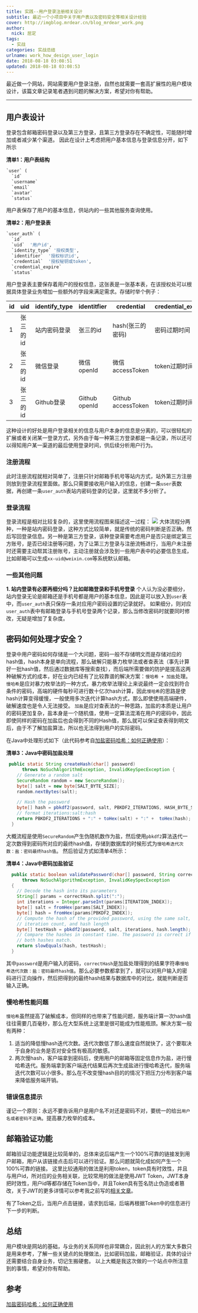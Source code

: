 ```yaml
---
title: 实践--用户登录注册相关设计
subtitle: 最近一个小项目中关于用户表以及密码安全等相关设计经验
cover: http://imgblog.mrdear.cn/blog_mrdear_work.png
author: 
  nick: 屈定
tags:
  - 实战
categories: 实战总结
urlname: work_how_design_user_login
date: 2018-08-18 03:08:51
updated: 2018-08-18 03:08:53
---
```

最近做一个网站，网站需要用户登录注册，自然也就需要一套高扩展性的用户模块设计，该篇文章记录笔者遇到问题的解决方案，希望对你有帮助。

- - - - - 

## 用户表设计
登录包含邮箱密码登录以及第三方登录，且第三方登录存在不确定性，可能随时增加或者减少某个渠道。
因此在设计上考虑把用户基本信息与登录信息分开，如下所示

**清单1：用户表结构**
```sql
`user` (
  `id`
  `username` 
  `email` 
  `avatar` 
  `status` 
```
用户表保存了用户的基本信息，供站内的一些其他服务查询使用。

**清单2：用户登录表**
```sql
`user_auth` (
  `id` 
  `uid`  '用户id',
  `identity_type` '授权类型',
  `identifier`  '授权标识id',
  `credential`  '授权秘钥或token',
  `credential_expire` 
  `status` 
```
用户登录表主要保存着用户的授权信息，这张表是一张基本表，在该授权处可以根据具体登录业务增加一些额外的字段来满足需求。存储时举个例子：

| id | uid | identify_type | identitfier | credential | credential_expire | status |
| ------ | ------ | ------ | ------ | ------ | ------ | ------ |
| 1 | 张三的id | 站内密码登录 | 张三的id | hash(张三的密码) | 密码过期时间 | 状态 |
| 2 | 张三的id | 微信登录 | 微信 openId | 微信accessToken | token过期时间 | 状态 |
| 3 | 张三的id | Github登录 | Github openId | Github accessToken | token过期时间 | 状态 |

这种设计的好处是用户登录相关的信息与用户本身的信息是分离的，可以很轻松的扩展或者关闭某一登录方式，另外由于每一种第三方登录都是一条记录，所以还可以得知用户某一渠道的最后使用登录时间，供后续分析用户行为。

### 注册流程
此时注册流程就相对简单了，注册只针对邮箱手机号等站内方式，站外第三方注册则放到登录流程里面做。那么只需要接收用户输入的信息，创建一条`user`表数据，再创建一条`user_auth`表站内密码登录的记录，这里就不多分析了。

### 登录流程
登录流程是相对比较复杂的，这里使用流程图来描述这一过程：
![](http://imgblog.mrdear.cn/1534420580.png?imageMogr2/thumbnail/!100p)
大体流程分两种，一种是站内密码登录，这种方式比较简单，就是传统的密码判断是否正确，然后写回登录信息。另一种是第三方登录，该种登录需要考虑用户是否只是绑定第三方账号，是否已经注册等问题，为了让第三方登录与注册流畅进行，当用户未注册时还需要主动帮其注册账号，主动注册就会涉及到一些用户表中的必要信息生成，比如邮箱可以生成`xx-uid@weixin.com`等系统默认邮箱。


### 一些其他问题

**1. 站内登录有必要再细分吗？比如邮箱登录和手机号登录**
个人认为没必要细分，站内登录无论是邮箱还是手机号都是用户的基本信息，因此是可以放入到`user`表中，而`user_auth`表只保存一条对应用户密码设置的记录就好。
如果细分，则对应`user_auth`表中有邮箱登录与手机号登录两个记录，那么当修改密码时就要同时修改，无疑是增加了复杂度。

## 密码如何处理才安全？
登录中用户密码如何存储是一个大问题，密码一般不存储明文而是存储对应的hash值，hash本身是单向流程，那么破解只能暴力枚举法或者查表法（事先计算好一批hash值，然后通过数据库等搜索查找），而后端所需要做的防护是提高这两种破解方式的成本，好在业内已经有了比较靠谱的解决方案：`慢哈希 + 加盐`处理。
`慢哈希`是应对暴力枚举法的一种方式，暴力枚举法理论上来说最终一定会找到符合条件的密码，高端的硬件每秒可进行数十亿次hash计算，因此`慢哈希`的思路是使hash计算变得缓慢，一般使用多次迭代计算hash方式，那么即使使用高端硬件，破解速度也是令人无法接受。
`加盐`是应对查表法的一种思路，加盐的本质是让用户的密码更加复杂，盐本身是一个随机值，使用一定算法混淆在用户的密码中，因此即使同样的密码在加盐后也会得到不同的Hash值，那么就可以保证查表得到明文后，由于不了解加盐算法，所以也无法得到用户的实际密码。

在Java中处理形式如下（此代码参考自[加盐密码哈希：如何正确使用](http://blog.jobbole.com/61872/)）：

**清单3：Java中密码加盐处理**
```java
 public static String createHash(char[] password)
      throws NoSuchAlgorithmException, InvalidKeySpecException {
    // Generate a random salt
    SecureRandom random = new SecureRandom();
    byte[] salt = new byte[SALT_BYTE_SIZE];
    random.nextBytes(salt);

    // Hash the password
    byte[] hash = pbkdf2(password, salt, PBKDF2_ITERATIONS, HASH_BYTE_SIZE);
    // format iterations:salt:hash
    return PBKDF2_ITERATIONS + ":" + toHex(salt) + ":" +  toHex(hash);
  }
```
大概流程是使用`SecureRandom`产生伪随机数作为盐，然后使用`pbkdf2`算法迭代一定次数得到密码所对应的最终hash值，存储到数据库的时候形式为`慢哈希迭代次数：盐：密码最终hash值`。
然后验证方式如清单4所示：

**清单4：Java中密码加盐验证**
```java
  public static boolean validatePassword(char[] password, String correctHash)
      throws NoSuchAlgorithmException, InvalidKeySpecException
  {
    // Decode the hash into its parameters
    String[] params = correctHash.split(":");
    int iterations = Integer.parseInt(params[ITERATION_INDEX]);
    byte[] salt = fromHex(params[SALT_INDEX]);
    byte[] hash = fromHex(params[PBKDF2_INDEX]);
    // Compute the hash of the provided password, using the same salt,
    // iteration count, and hash length
    byte[] testHash = pbkdf2(password, salt, iterations, hash.length);
    // Compare the hashes in constant time. The password is correct if
    // both hashes match.
    return slowEquals(hash, testHash);
  }
```
其中`password`是用户输入的密码，`correctHash`是加盐处理得到的结果字符串`慢哈希迭代次数：盐：密码最终hash值`。那么必要参数都拿到了，就可以对用户输入的密码进行正向操作，然后把得到的最终hash结果与数据库中的对比，就能判断是否输入正确。

### 慢哈希性能问题
`慢哈希`虽然提高了破解成本，但同样的也带来了性能问题，服务端计算一次hash值往往需要几百毫秒，那么在大型系统上这里是很可能成为性能瓶颈。解决方案一般有两种：
1. 适当的降低慢hash迭代次数。迭代次数低了那么速度自然就快了，这个要取决于自身的业务是否对安全性有极高的敏感。
2. 两次慢hash，客户端拿到密码后，使用用户的邮箱等固定信息作为盐，进行慢哈希迭代。服务端拿到客户端迭代结果后再次生成盐进行慢哈希迭代，服务端迭代次数可以小很多。那么在不改变慢hash目的的情况下把压力分布到客户端来降低服务端开销。

### 错误信息提示
谨记一个原则：永远不要告诉用户是用户名不对还是密码不对，要统一的给出`用户名或者密码不正确`。提高暴力枚举的成本。

## 邮箱验证功能
邮箱验证功能逻辑是比较简单的，总体来说后端产生一个100%可靠的链接发到用户邮箱，用户从该链接点击后可以进行验证。那么问题就简化成如何产生一个100%可靠的链接。
这里比较通用的做法是利用token，token具有时效性，并且与用户id，所对应的业务相关联，比较常用的做法是使用JWT Token，JWT本身把时效性，用户id等都存储在Token当中，并且Token具有签名防止伪造或者篡改，关于JWT的更多详情可以参考我之前写的[相关文章](https://mrdear.cn/search/?search=JWT)。

有了Token之后，当用户点击链接，请求到后端，后端再根据Token中的信息进行下一步的判断。

## 总结
用户模块是网站的基础，与业务的关系同样也非常耦合，因此别人的方案大多数只是用来参考，了解一些关键点的处理做法，比如密码加盐，邮箱验证，具体的设计还需要结合自身业务，切记生搬硬套。
以上大概是我这次做的一个站点中所注意到的事情，希望对你有帮助。

## 参考
[加盐密码哈希：如何正确使用](http://blog.jobbole.com/61872/)